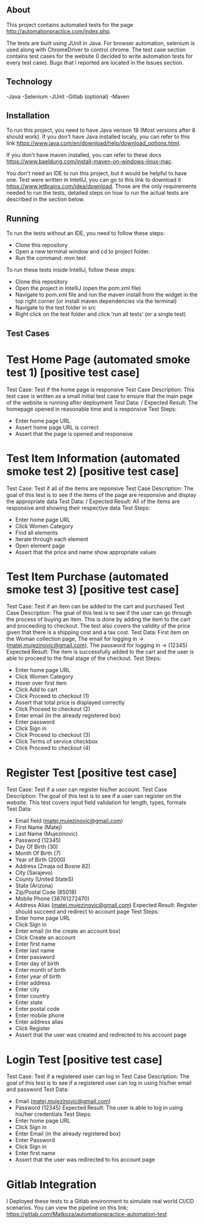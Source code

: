 ## About

This project contains automated tests for the page http://automationpractice.com/index.php.

The tests are built using JUnit in Java. For browser automation, selenium is used along with ChromeDriver to control chrome.
The test case section contains test cases for the website (I decided to write automation tests for every test case).
Bugs that i reported are located in the Issues section.

## Technology

-Java
-Selenium
-JUnit
-Gitlab (optional)
-Maven

## Installation

To run this project, you need to have Java verison 18 (Most versions after 8 should work).
If you don't have Java installed localy, you can refer to this link https://www.java.com/en/download/help/download_options.html.

If you don't have maven installed, you can refer to these docs https://www.baeldung.com/install-maven-on-windows-linux-mac.

You don't need an IDE to run this project, but it would be helpful to have one.
Test were written in IntelliJ, you can go to this link to download it https://www.jetbrains.com/idea/download.
Those are the only requirements needed to run the tests, detailed steps on how to run the actual tests are described in the section below.

## Running

To run the tests without an IDE, you need to follow these steps:
- Clone this repository
- Open a new terminal window and cd to project folder.
- Run the command: mvn test

To run these tests inside IntelliJ, follow these steps:
- Clone this repository
- Open the project in IntelliJ (open the pom.xml file)
- Navigate to pom.xml file and run the maven install from the widget in the top right corner (or install maven dependencies via the terminal)
- Navigate to the test folder in src
- Right click on the test folder and click 'run all tests' (or a single test)


## Test Cases

# Test Home Page (automated smoke test 1) [positive test case]
Test Case: Test if the home page is responsive
Test Case Description: This test case is written as a small initial test case to ensure that the main page of the website is running after deployment
Test Data: /
Expected Result: The homepage opened in reasonable time and is responsive
Test Steps: 
- Enter home page URL
- Assert home page URL is correct
- Assert that the page is opened and responsive

# Test Item Information (automated smoke test 2) [positive test case]
Test Case: Test if all of the items are reponsive
Test Case Description: The goal of this test is to see if the items of the page are responsive and display the appropriate data
Test Data: /
Expected Result: All of the items are responsive and showing their respective data
Test Steps: 
- Enter home page URL
- Click Women Category
- Find all elements
- Iterate through each element
- Open element page
- Assert that the price and name show appropriate values

# Test Item Purchase (automated smoke test 3) [positive test case]
Test Case: Test if an item can be added to the cart and purchased
Test Case Description: The goal of this test is to see if the user can go through the process of buying an item. This is done by adding the item to the cart and proceeding to checkout. The test also covers the validity of the price given that there is a shipping cost and a tax cost.
Test Data: First item on the Woman collection page, The email for logging in -> (matej.mujezinovic@gmail.com), The password for logging in -> (12345)
Expected Result: The item is successfully added to the cart and the user is able to proceed to the final stage of the checkout.
Test Steps: 
- Enter home page URL
- Click Women Category
- Hover over first item
- Click Add to cart
- Click Proceed to checkout (1)
- Assert that total price is displayed correctly
- Click Proceed to checkout (2)
- Enter email (in the already registered box)
- Enter password
- Click Sign in
- Click Proceed to checkout (3)
- Click Terms of service checkbox
- Click Proceed to checkout (4)

# Register Test [positive test case]
Test Case: Test if a user can register his/her account.
Test Case Description: The goal of this test is to see if a user can register on the website. This test covers input field validation for length, types, formats
Test Data: 
- Email field (matej.mujezinovic@gmail.com)
- First Name (Matej)
- Last Name (Mujezinovic)
- Password (12345)
- Day Of Birth (30)
- Month Of Birth (7)
- Year of Birth (2000)
- Address (Zmaja od Bosne 82)
- City (Sarajevo)
- County (United StateS)
- State (Arizona)
- Zip/Postal Code (85018)
- Mobile Phone (38761272470)
- Address Alias (matej.mujezinovic@gmail.com)
Expected Result: Register should succeed and redirect to account page
Test Steps: 
- Enter home page URL
- Click Sign in
- Enter email (in the create an account box)
- Click Create an account
- Enter first name
- Enter last name
- Enter password
- Enter day of birth
- Enter month of birth
- Enter year of birth
- Enter address
- Enter city
- Enter country
- Enter state
- Enter postal code
- Enter mobile phone
- Enter address alias
- Click Register
- Assert that the user was created and redirected to his account page

# Login Test [positive test case]
Test Case: Test if a registered user can log in
Test Case Description: The goal of this test is to see if a registered user can log in using his/her email and password
Test Data:
- Email (matej.mujezinovic@gmail.com)
- Password (12345)
Expected Result: The user is able to log in using his/her credentials
Test Steps: 
- Enter home page URL
- Click Sign in
- Enter Email (in the already registered box)
- Enter Password
- Click Sign in
- Enter first name
- Assert that the user was redirected to his account page

# Gitlab Integration
I Deployed these tests to a Gitlab environment to simulate real world CI/CD scenarios.
You can view the pipeline on this link: https://gitlab.com/Matkoza/automationpractice-automation-test



